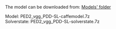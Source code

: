 The model can be downloaded from: [Models' folder](https://drive.google.com/open?id=1Amp9jJSu32tZ_DHe_ljziGzC-fE42Pfg)

Model: PED2_vgg_PDD-SL-caffemodel.7z<br>
Solverstate: PED2_vgg_PDD-SL-solverstate.7z
